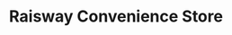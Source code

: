 ---
title: "Raisway Convenience Store"
url: /derby/raisway-convenience-store/
shop: Lebensmittel
---